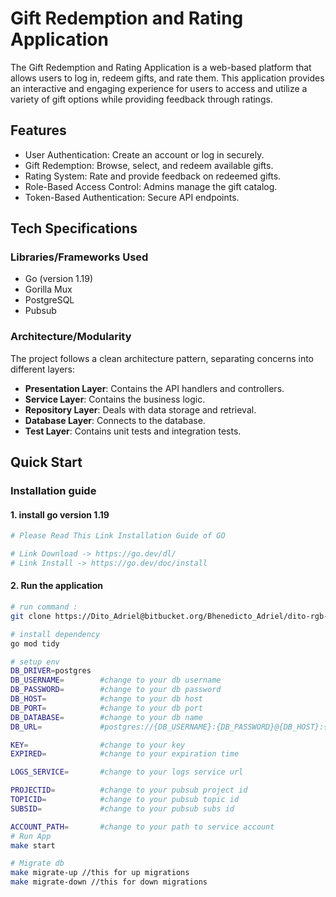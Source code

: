 # Gift Redemption and Rating Application
The Gift Redemption and Rating Application is a web-based platform that allows users to log in, redeem gifts, and rate them. This application provides an interactive and engaging experience for users to access and utilize a variety of gift options while providing feedback through ratings.

## Features
- User Authentication: Create an account or log in securely.
- Gift Redemption: Browse, select, and redeem available gifts.
- Rating System: Rate and provide feedback on redeemed gifts.
- Role-Based Access Control: Admins manage the gift catalog.
- Token-Based Authentication: Secure API endpoints.
## Tech Specifications

### Libraries/Frameworks Used

- Go (version 1.19)
- Gorilla Mux
- PostgreSQL
- Pubsub

### Architecture/Modularity

The project follows a clean architecture pattern, separating concerns into different layers:

- **Presentation Layer**: Contains the API handlers and controllers.
- **Service Layer**: Contains the business logic.
- **Repository Layer**: Deals with data storage and retrieval.
- **Database Layer**: Connects to the database.
- **Test Layer**: Contains unit tests and integration tests.

## Quick Start
### Installation guide
#### 1. install go version 1.19
```bash
# Please Read This Link Installation Guide of GO

# Link Download -> https://go.dev/dl/
# Link Install -> https://go.dev/doc/install

```

#### 2. Run the application
```bash
# run command :
git clone https://Dito_Adriel@bitbucket.org/Bhenedicto_Adriel/dito-rgb-golang-test.git

# install dependency
go mod tidy

# setup env
DB_DRIVER=postgres
DB_USERNAME=        #change to your db username
DB_PASSWORD=        #change to your db password
DB_HOST=            #change to your db host
DB_PORT=            #change to your db port 
DB_DATABASE=        #change to your db name 
DB_URL=             #postgres://{DB_USERNAME}:{DB_PASSWORD}@{DB_HOST}:{DB_PORT}/{DB_DATABASE}?sslmode=disable

KEY=                #change to your key
EXPIRED=            #change to your expiration time

LOGS_SERVICE=       #change to your logs service url

PROJECTID=          #change to your pubsub project id
TOPICID=            #change to your pubsub topic id
SUBSID=             #change to your pubsub subs id

ACCOUNT_PATH=       #change to your path to service account
# Run App
make start

# Migrate db
make migrate-up //this for up migrations
make migrate-down //this for down migrations
```